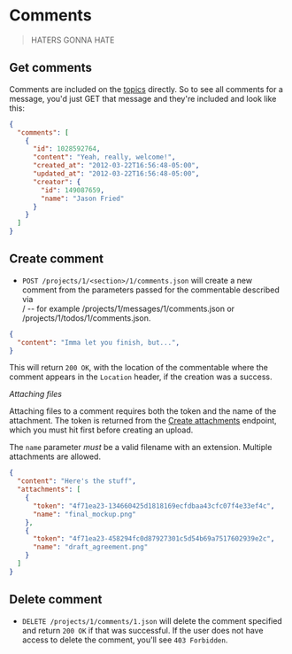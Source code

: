 Comments
========

> HATERS GONNA HATE


Get comments
------------

Comments are included on the [topics](https://github.com/37signals/bcx-api/blob/master/sections/topics.md) directly. So to see all comments for a message, you'd just GET that message and they're included and look like this:

```json
{
  "comments": [
    {
      "id": 1028592764,
      "content": "Yeah, really, welcome!",
      "created_at": "2012-03-22T16:56:48-05:00",
      "updated_at": "2012-03-22T16:56:48-05:00",
      "creator": {
        "id": 149087659,
        "name": "Jason Fried"
      }
    }
  ]
}
```


Create comment
--------------

* `POST /projects/1/<section>/1/comments.json` will create a new comment from the parameters passed for the commentable described via <section>/<id> -- for example /projects/1/messages/1/comments.json or /projects/1/todos/1/comments.json.

```json
{
  "content": "Imma let you finish, but...",
}
```

This will return `200 OK`, with the location of the commentable where the
comment appears in the `Location` header, if the creation was a success.

*Attaching files*

Attaching files to a comment requires both the token and the name of the attachment. The
token is returned from the [Create attachments](https://github.com/37signals/bcx-api/blob/master/sections/attachments.md)
endpoint, which you must hit first before creating an upload.

The `name` parameter *must* be a valid filename with an extension. Multiple
attachments are allowed.

```json
{
  "content": "Here's the stuff",
  "attachments": [
    {
      "token": "4f71ea23-134660425d1818169ecfdbaa43cfc07f4e33ef4c",
      "name": "final_mockup.png"
    },
    {
      "token": "4f71ea23-458294fc0d87927301c5d54b69a7517602939e2c",
      "name": "draft_agreement.png"
    }
  ]
}
```


Delete comment
-------------

* `DELETE /projects/1/comments/1.json` will delete the comment specified and return `200 OK` if that was successful. If the user does not have access to delete the comment, you'll see `403 Forbidden`.
